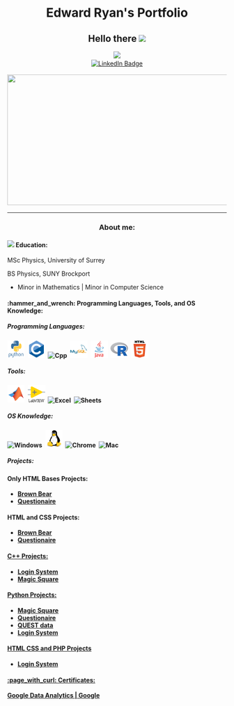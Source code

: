 <div id="title", align="center">
  <h1>
    Edward Ryan's Portfolio
  </h1>
</div>

<div id="Hello", align="center">
  <h2>
    Hello there
    <img src="https://media.giphy.com/media/hvRJCLFzcasrR4ia7z/giphy.gif" width="30px"/>
  </h2>
</div>

<div id="header" align="center">
  <img src="https://media.giphy.com/media/jdPMeyv9rn0hZHh8n9/giphy.gif" width="250"/>
</div>

<div id="badges", align = "center">
  <a href="https://www.linkedin.com/in/edward-ryan-782015173/">
    <img src="https://img.shields.io/badge/LinkedIn-blue?style=for-the-badge&logo=linkedin&logoColor=white" alt="LinkedIn Badge"/>
  </a>
</div>
<div id="Viewer Count", align = "center">
  <img src="https://komarev.com/ghpvc/?username=Ed-Ryan&style=flat-square&color=blue" alt=""/>
</div>

<div align="center">
  <img src="https://media.giphy.com/media/1C8bHHJturSx2/giphy.gif" width="600" height="300"/>
</div>

---
<div id="About" align="Center">
  <h3>
    About me:
  </h3>
</div>

<h4>
  <img src="https://media.giphy.com/media/hENzElhl495Xl0WQAv/giphy.gif" width="20"> Education:
</h4>

MSc Physics, University of Surrey

BS Physics, SUNY Brockport
<ul>
  <li> Minor in Mathematics | Minor in Computer Science </li>
</ul>

<h4>
  :hammer_and_wrench: Programming Languages, Tools, and OS Knowledge:
<h4>
<div>
  <h5>
    Programming Languages:
  </h5>
  <img src="https://github.com/devicons/devicon/blob/master/icons/python/python-original-wordmark.svg" title="Python" alt="Python" width="40" height="40"/>&nbsp;
  <img src="https://github.com/devicons/devicon/blob/master/icons/c/c-original.svg" title="C" alt="C" width="40" height="40"/>&nbsp;
  <img src="https://2.bp.blogspot.com/-DrHDBZWMWC0/WyLLvXElCpI/AAAAAAAAACg/BpyMuVGLcaQJ3ur3HgsVqcgZ_di2-Qb1QCLcBGAs/s1600/c-plus-plus-logo.png" alt="Cpp" width="40" height="40"/>&nbsp;
  <img src="https://github.com/devicons/devicon/blob/master/icons/mysql/mysql-original-wordmark.svg" title="SQL" alt="SQL" width="40" height="40"/>&nbsp;
  <img src="https://github.com/devicons/devicon/blob/master/icons/java/java-original-wordmark.svg" title="Java" alt="Java" width="40" height="40"/>&nbsp;
  <img src="https://github.com/devicons/devicon/blob/master/icons/r/r-original.svg" title="R" alt="R" width="40" height="40"/>&nbsp;
  <img src="https://github.com/devicons/devicon/blob/master/icons/html5/html5-original-wordmark.svg" title="R" alt="R" width="40" height="40"/>&nbsp;
  <h5>
    Tools:
  </h5>
  <img src="https://github.com/devicons/devicon/blob/master/icons/matlab/matlab-original.svg" title="MatLab" alt="MatLab" width="40" height="40"/>&nbsp;
  <img src="https://github.com/devicons/devicon/blob/master/icons/labview/labview-original-wordmark.svg" title="LabVIEW" alt="LabVIEW" width="40" height="40"/>&nbsp;
  <img src="https://logodownload.org/wp-content/uploads/2020/04/excel-logo-0.png" title="Excel" alt="Excel" width="40" height="40"/>&nbsp;
  <img src="https://cozan.co.za/img/logo_sheets.png" title="Sheets" alt="Sheets" width="40" height="40"/>&nbsp;
  <h5>
    OS Knowledge:
  </h5>
  <img src="https://th.bing.com/th/id/R.16e2bd364bc15a7bb79396072c0231eb?rik=nWsys6VOno0CgQ&pid=ImgRaw&r=0" alt="Windows" width="40" height="40"/>&nbsp;
  <img src="https://github.com/devicons/devicon/blob/master/icons/linux/linux-original.svg" title="Linux" alt="Linux" width="40" height="40"/>&nbsp;
  <img src="https://th.bing.com/th/id/OIP.aU5xDB-BKdhzsKlmlhckwAHaHa?pid=ImgDet&rs=1" alt="Chrome" width="40" height="40"/>&nbsp;
  <img src="https://th.bing.com/th/id/OIP.iHe4-LaJdORtOPopYmaMWgHaHa?pid=ImgDet&rs=1" alt="Mac" width="40" height="40"/>&nbsp;
  <h5>
    Projects:
  </h5>
  <h4>
    Only HTML Bases Projects:
  </h4>
  <ul>
    <li><a<li><a href="https://github.com/Ed-Ryan/HTML_Projects/tree/main/HTML_Source_Codes/Brown_Bear">Brown Bear</a></li>
    <li><a href="https://github.com/Ed-Ryan/HTML_Projects/blob/main/HTML_Source_Codes/Questionaire">Questionaire</a></li>
  </ul>
  <h4>
    HTML and CSS Projects:
  </h4>
  <ul>
    <li><a href="https://github.com/Ed-Ryan/HTML_CSS_Projects/tree/main/HTLM_CSS_Source_Code/Brown_Bear">Brown Bear</li>
    <li><a href="https://github.com/Ed-Ryan/HTML_CSS_Projects/tree/main/HTLM_CSS_Source_Code/Questionaire">Questionaire</li>
  </ul>
  <h4>
  C++ Projects:
  </h4>
  <ul>
    <li><a href="https://github.com/Ed-Ryan/Cpp_Projects/tree/main/Login_System_Cpp">Login System</li>
    <li><a href="https://github.com/Ed-Ryan/Cpp_Projects/tree/main/Magic_Square">Magic Square</li>
  </ul>
  <h4>
    Python Projects:
  </h4>
  <ul>
    <li><a href="https://github.com/Ed-Ryan/Python_Projects/tree/main/Magic_Square">Magic Square</li>
    <li><a href="https://github.com/Ed-Ryan/Python_Projects/tree/main/Questionaire_Python">Questionaire</li>
    <li><a href="https://github.com/Ed-Ryan/Python_Projects/tree/main/QUEST_Data">QUEST data</li>
    <li><a href="https://github.com/Ed-Ryan/Python_Projects/tree/main/Login_System">Login System</li>
  </ul>
  <h4>
    HTML CSS and PHP Projects
  </h4>
  <ul>
    <li><a href="https://github.com/Ed-Ryan/HTML_CSS_PHP_Projects/tree/main/Login_HTML_CSS_PHP">Login System</li>
  </ul>
</div>
  
<h4>
  :page_with_curl: Certificates:
</h4>
Google Data Analytics | Google
